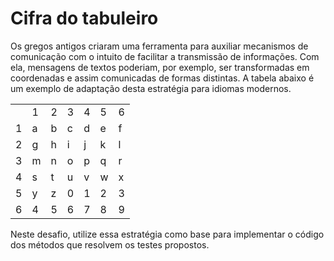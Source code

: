 # Cifra do tabuleiro

Os gregos antigos criaram uma ferramenta para
auxiliar mecanismos de comunicação com o intuito de facilitar a transmissão de 
informações. Com ela, mensagens de textos poderiam, por exemplo, ser
transformadas em coordenadas e assim comunicadas de formas distintas. A
tabela abaixo é um exemplo de adaptação desta estratégia para idiomas
modernos.

| |  |  |  |  |  | |
|-|-|-|-|-|-|-|
| | 1 | 2 | 3 | 4 | 5 | 6
| 1 | a | b | c | d | e | f |
| 2 | g | h | i | j | k | l |
| 3 | m | n | o | p | q | r |
| 4 | s | t | u | v | w | x |
| 5 | y | z | 0 | 1 | 2 | 3 |
| 6 | 4 | 5 | 6 | 7 | 8 | 9 |

Neste desafio, utilize essa estratégia como base para implementar o
código dos métodos que resolvem os testes propostos.